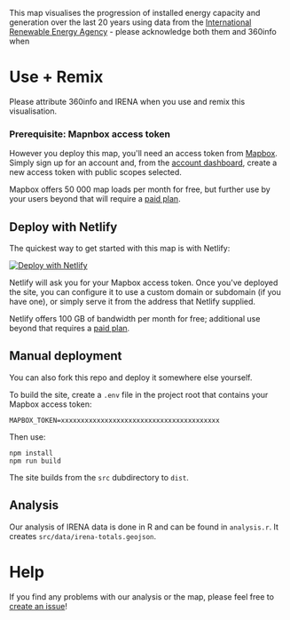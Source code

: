 
This map visualises the progression of installed energy capacity and generation over the last 20 years using data from the [International Renewable Energy Agency](https://www.irena.org/Statistics/View-Data-by-Topic/Capacity-and-Generation/Statistics-Time-Series) - please acknowledge both them and 360info when 

# Use + Remix

Please attribute 360info and IRENA when you use and remix this visualisation.

### Prerequisite: Mapnbox access token

However you deploy this map, you'll need an access token from [Mapbox](https://www.mapbox.com). Simply sign up for an account and, from the [account dashboard](https://account.mapbox.com), create a new access token with public scopes selected.

Mapbox offers 50 000 map loads per month for free, but further use by your users beyond that will require a [paid plan](https://www.mapbox.com/pricing/#maploads).

## Deploy with Netlify

The quickest way to get started with this map is with Netlify:

[![Deploy with Netlify](https://www.netlify.com/img/deploy/button.svg)](https://app.netlify.com/start/deploy?repository=https://github.com/jimjam-slam/report-energy-transition)

Netlify will ask you for your Mapbox access token. Once you've deployed the site, you can configure it to use a custom domain or subdomain (if you have one), or simply serve it from the address that Netlify supplied.

Netlify offers 100 GB of bandwidth per month for free; additional use beyond that requires a [paid plan](https://www.netlify.com/pricing).

## Manual deployment

You can also fork this repo and deploy it somewhere else yourself.

To build the site, create a `.env` file in the project root that contains your Mapbox access token:

```
MAPBOX_TOKEN=xxxxxxxxxxxxxxxxxxxxxxxxxxxxxxxxxxxxxxxx
```

Then use:

```shell
npm install
npm run build
```

The site builds from the `src` dubdirectory to `dist`.

## Analysis

Our analysis of IRENA data is done in R and can be found in `analysis.r`. It creates `src/data/irena-totals.geojson`.

# Help

If you find any problems with our analysis or the map, please feel free to [create an issue](https://github.com/jimjam-slam/report-energy-transition/issues/new)!

